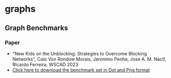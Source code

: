 # graphs
## Graph Benchmarks
### Paper
* "New Kids on the Unblocking: Strategies to Overcome Blocking Networks", Caio Von Rondow Morais, Jeronimo Penha, Jose A. M. Nacif, Ricardo Ferreira, WSCAD 2023
* [Click here to download the benchmark set in Dot and Png format](https://github.com/lesc-ufv/graphs/raw/main/wscad2023_dataflows-20230910T091522Z-001.zip)
